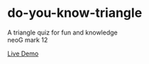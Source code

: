# do-you-know-triangle
<p>A triangle quiz for fun and knowledge <br />
  neoG mark 12
</p>
<a target="_blank" href="https://triangle-quiz-for-fun.netlify.app">
                                Live Demo
                            </a>
